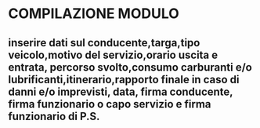 # COMPILAZIONE MODULO


## inserire dati sul conducente,targa,tipo veicolo,motivo del servizio,orario uscita e entrata, percorso svolto,consumo carburanti e/o lubrificanti,itinerario,rapporto finale in caso di danni e/o imprevisti, data, firma conducente, firma funzionario o capo servizio e firma funzionario di P.S.
